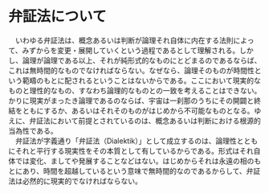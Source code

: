 # 弁証法について

　いわゆる弁証法は、概念あるいは判断が論理それ自体に内在する法則によって、みずからを変更・展開していくという過程であるとして理解される。しかし、論理が論理である以上、それが純形式的なものにとどまるのであるならば、これは無時間的なものでなければならない。なぜなら、論理そのものが時間性という範疇のもとに配されるということはないからである。ここにおいて現実的なものと理性的なもの、すなわち論理的なものとの一致を考えることはできない。かりに現実がまったき論理であるのならば、宇宙は一刹那のうちにその開闢と終結をともにするか、あるいはそれそのものがはじめから不可能なものとなる。ゆえに、弁証法において前提とされているのは、概念あるいは判断における根源的当為性である。  
　弁証法が字義通り「弁証法（Dialektik）」として成立するのは、論理性とともにそれと平行する現実性をその本質として有しているからである。形式はそれ自体では変化、ましてや発展することなどはない。はじめからそれは永遠の相のもとにあり、時間を超越しているという意味で無時間的なのであるからして、弁証法は必然的に現実的でなければならない。
 
